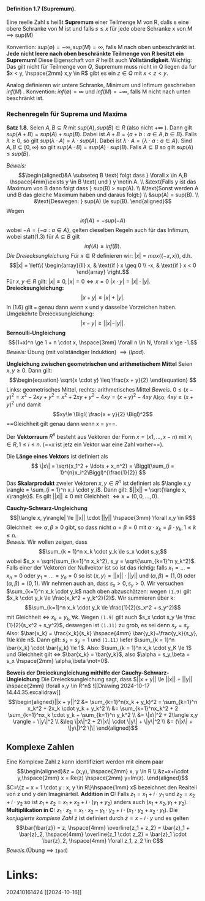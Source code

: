 #### Definition 1.7 (Supremum).
Eine reelle Zahl s heißt **Supremum** einer Teilmenge M von R, dalls s eine obere Schranke von M ist und falls $s \le x$ für jede obere Schranke x von M $\implies$ sup(M)

Konvention: $sup(\emptyset) = -\infty, sup(M) = \infty,$ falls M nach oben unbeschränkt ist.
**Jede nicht leere nach oben beschränkte Teilmenge von R besitzt ein Supremum!**
Diese Eigenschaft von $R$ heißt auch **Vollständigkeit**.
Wichtig: Das gilt nicht für Teilmenge von $Q$, Supremum muss nicht in Q liegen da fur $x < y, \hspace{2mm} x,y \in R$ gibt es ein $z \in Q \text{ mit } x < z < y$.  

Analog definieren wir untere Schranke, Minimum und Infimum geschrieben $inf(M)$ .
Konvention: $inf(\emptyset) = \infty$ und $inf(M) = -\infty$, falls M nicht nach unten beschränkt ist.

### Rechenregeln für Suprema und Maxima
**Satz 1.8.** Seien $A,B \subseteq R$ mit $sup(A), sup(B) \in R$ (also nicht $+\infty$ ).
Dann gilt $sup(A + B) = sup(A) + sup(B)$.
Dabei ist $A + B = \{a + b : a \in A, b \in B\}$.
Falls $\lambda \ge 0$, so gilt $sup(\lambda \cdot A) = \lambda \cdot sup(A)$. Dabei ist $\lambda \cdot A = \{\lambda \cdot a : a \in A\}$. 
Sind $A,B \subseteq [0, \infty)$ so gilt $sup(A \cdot B) = sup(A) \cdot sup(B)$.
Falls $A \subseteq B$ so gilt $sup(A)\le sup(B)$.

*Beweis:* $$\begin{aligned}&A \subseteq B \text{ folgt dass } \forall x \in A,B \hspace{4mm}\exists y \in B \text{ und } y \notin A. \\ 
&\text{Falls y ist das Maximum von B dann folgt dass } sup(B) > sup(A). \\ &\text{Sonst werden A und B das gleiche Maximum haben und daraus folgt:} \\ &sup(A) = sup(B). \\ &\text{Deswegen: } sup(A) \le sup(B).
\end{aligned}$$
Wegen $$inf(A) = -sup(-A)$$
wobei $-A = \{-a: a \in A\}$, gelten dieselben Regeln auch für das Infimum, wobei statt(1.3) für $A \subseteq B$ gilt$$inf(A) \ge inf(B).$$
*Die Dreiecksungleichung*
Für $x \in R$ definieren wir: $|x| = max(\{-x, x\})$, d.h.  $$|x| = \left\{ \begin{array}{ll} x, & \text{if } x \geq 0 \\ -x, & \text{if } x < 0 \end{array} \right.$$
Für $x,y \in R$ gilt: $|x| \ge 0, |x| = 0 \iff x = 0$ 
$|x \cdot y| = |x| \cdot |y|.$ **Dreiecksungleichung:**$$|x + y| \le |x| + |y|.$$
In (1.6) gilt `=` genau dann wenn x und y dasselbe Vorzeichen haben.
Umgekehrte Dreiecksungleichung:$$|x - y| \ge ||x| - |y||.$$
**Bernoulli-Ungleichung**$$(1+x)^n \ge 1 + n \cdot x, \hspace{3mm} \forall n \in N, \forall x \ge -1.$$
*Beweis:* Übung (mit vollständiger Induktion) $\implies (Ipad)$.

**Ungleichung zwischen geometrischen und arithmetischem Mittel**
Seien $x,y \ge 0$. Dann gilt:$$\begin{equation}
    \sqrt{x \cdot y} \leq \frac{x + y}{2}
\end{equation}
$$
Links: geometrisches Mittel, rechts: arithmetisches Mittel
*Beweis.* $0 \le (x - y)^2 = x^2 - 2xy + y^2 = x^2 + 2xy + y^2 - 4xy = (x + y)^2 - 4xy$
Also: $4xy\ge(x+y)^2$ und damit $$xy\le \Bigl( \frac{x + y}{2} \Bigl)^2$$
==Gleichheit gilt genau dann wenn x = y==.   

Der **Vektorraum** $R^n$ besteht aus Vektoren der Form $x = (x1, \ldots, x-n)$ mit $x_i \in R, 1 \le i \le n$. (==x ist jetz ein Vektor war eine Zahl vorher==).

Die **Länge eines Vektors** ist definiert als $$
\|x\| = \sqrt{x_1^2 + \ldots + x_n^2} = \Biggl(\sum_{i = 1}^{n}x_i^2\Biggl)^{\frac{1}{2}} 
$$
Das **Skalarprodukt** zweier Vektoren $x,y \in R^n$ ist definiert als $\langle x,y \rangle = \sum_{i = 1}^n x_i \cdot y_i$. Dann gilt: $||x|| = \sqrt{\langle x, x\rangle}$. 
Es gilt $||x|| \ge 0$ mit Gleichheit $\iff x = (0,0, \ldots,0)$.

**Cauchy-Schwarz-Ungleichung**$$|\langle x, y\rangle| \le ||x|| \cdot ||y|| \hspace{3mm} \forall x,y \in R$$
Gleichheit $\iff \alpha, \beta \ge 0$ gibt, so dass nicht $\alpha = \beta = 0$ mit $\alpha \cdot x_k = \beta \cdot y_k, 1 \le k \le n$.  
*Beweis.* Wir wollen zeigen, dass $$\sum_{k = 1}^n x_k \cdot y_k \le s_x \cdot s_y,$$
wobei $s_x = \sqrt{\sum_{k=1}^n x_k^2}, s_y = \sqrt{\sum_{k=1}^n y_k^2}$. Falls einer der Vektoren der Nullvektor ist so ist das richtig: falls $x_1 = \ldots = x_n = 0$ oder $y_1 = \ldots = y_n = 0$ so ist $\langle x, y\rangle = ||x||\cdot||y||$ und $(\alpha, \beta) = (1,0)$ oder $(\alpha, \beta) = (0,1)$. Wir nehmen auch an, dass $s_x > 0, s_y > 0$. Wir versuchen $\sum_{k=1}^n x_k \cdot y_k$ nach oben abzuschätzen: wegen `(1.9)`  gilt $x_k \cdot y_k \le \frac{x_k^2 + y_k^2}{2}$. Wir summieren über k:$$\sum_{k=1}^n x_k \cdot y_k \le \frac{1}{2}(s_x^2 + s_y^2)$$
mit Gleichheit $\iff$ $x_k = y_k,\forall k$. Wegen `(1.9)` gilt auch $s_x \cdot s_y \le \frac {1}{2}(s_x^2 + s_y^2)$, deswegen ist `(1.11)` zu grob, es sei denn $s_x = s_y.$ Also: $\bar{x_k} = \frac{x_k}{s_k} \hspace{4mm} \bar{y_k}=\frac{y_k}{s_y}, 1\le k\le n$.
Dann gilt: $s_{\bar x} = s_{\bar y} = 1$  und `(1.11)` liefer $\sum_{k = 1}^n \bar{x_k} \cdot \bar{y_k} \le 1$. Also: $\sum_{k = 1}^n x_k \cdot y_K \le 1$ und Gleichheit gilt $\iff$ $\bar{x_k} = \bar{y_k}$, also $\alpha = s_y,\beta = s_x \hspace{2mm} \alpha,\beta \not=0$.  

**Beweis der Dreieckungleichung mithilfe der Cauchy-Schwarz-Ungleichung**
Die Dreiecksungleichung sagt, dass $||x + y|| \le ||x|| + ||y|| \hspace{2mm} \forall x,y \in R^n$ 
 ![[Drawing 2024-10-17 14.44.35.excalidraw]]
 $$\begin{aligned}||x + y||^2 &= \sum_{k=1}^n(x_k + y_k)^2 = \sum_{k=1}^n x_k^2 + 2x_k \cdot y_k + y_k^2 \\
 &= \sum_{k=1}^nx_k^2 + 2 \sum_{k=1}^nx_k \cdot y_k + \sum_{k=1}^n y_k^2 \\
 &= \|x\|^2 + 2\langle x,y \rangle + \|y\|^2 \\
 &\leq \|x\|^2 + 2\|x\| \cdot \|y\| + \|y\|^2 \\
 &= (\|x\| + \|y\|)^2 \|\|
 \end{aligned}$$
## Komplexe Zahlen

Eine Komplexe Zahl z kann identifiziert werden mit einem paar $$\begin{aligned}&z = (x,y), \hspace{2mm} x, y \in R \\ &z=x+i\cdot y,\hspace{2mm}
x = Re(z) \hspace{2mm} y=Im(z).
\end{aligned}$$
$C=\{z = x + 1 \cdot y : x, y \in R\}\hspace{1mm} x$ bezeichnet den Realteil von z und y den Imaginärteil.
**Addition in C:** Falls $z_1=x_1 + i\cdot y_1$ und $z_2=x_2 + i\cdot y_2$ so ist $z_1 + z_2 = x_1 + x_2 + i \cdot (y_1 + y_2)$ anders auch $(x_1 + x_2, y_1 + y_2)$.
**Multiplikation in C:** $z_1 \cdot z_2 = x_1 \cdot x_2 - y_1 \cdot y_2 + i \cdot(x_1\cdot y_2 + x_2 \cdot y_1)$.
Die *konjugierte komplexe Zahl* $\bar{z}$ ist definiert durch $\bar{z} = x - i\cdot y$ und es gelten$$\bar{\bar{z}} = z, \hspace{4mm} \overline{z_1 + z_2} = \bar{z}_1 + \bar{z}_2, \hspace{4mm} \overline{z_1 \cdot z_2} = \bar{z}_1 \cdot \bar{z}_2, \hspace{4mm} \forall z_1, z_2 \in C$$
*Beweis.*(Übung $\implies$ `Ipad`)

 # Links: 


202410161424
[[2024-10-16]]